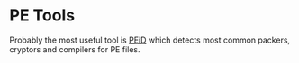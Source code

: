PE Tools
========

Probably the most useful tool is [PEiD](PEiD-0.95.zip) which detects most common packers, cryptors and compilers for PE files.
